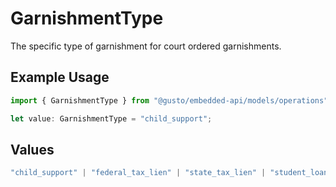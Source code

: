 # GarnishmentType

The specific type of garnishment for court ordered garnishments.

## Example Usage

```typescript
import { GarnishmentType } from "@gusto/embedded-api/models/operations";

let value: GarnishmentType = "child_support";
```

## Values

```typescript
"child_support" | "federal_tax_lien" | "state_tax_lien" | "student_loan" | "creditor_garnishment" | "federal_loan" | "other_garnishment"
```